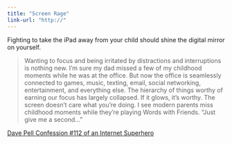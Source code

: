 ```yaml
---
title: "Screen Rage"
link-url: "http://"
---
```

<p>Fighting to take the iPad away from your child should shine the digital mirror on yourself.</p>
<blockquote><p>
  Wanting to focus and being irritated by distractions and interruptions is nothing new. I’m sure my dad missed a few of my childhood moments while he was at the office. But now the office is seamlessly connected to games, music, texting, email, social networking, entertainment, and everything else. The hierarchy of things worthy of earning our focus has largely collapsed. If it glows, it’s worthy. The screen doesn’t care what you’re doing. I see modern parents miss childhood moments while they’re playing Words with Friends. “Just give me a second…”
</p></blockquote>
<p><a href="http://tweetagewasteland.com/2012/03/screen-rage/">Dave Pell Confession #112 of an Internet Superhero</a></p>
